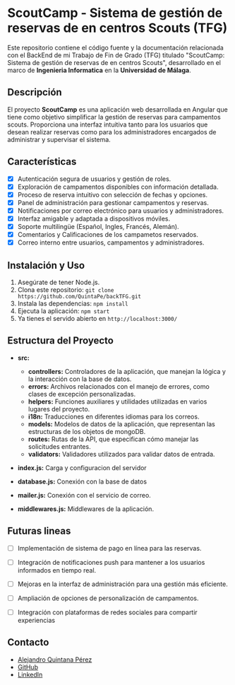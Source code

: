 # ScoutCamp - Sistema de gestión de reservas de en centros Scouts (TFG)

Este repositorio contiene el código fuente y la documentación relacionada con el BackEnd de mi Trabajo de Fin de Grado (TFG) titulado "ScoutCamp: Sistema de gestión de reservas de en centros Scouts", desarrollado en el marco de **Ingenieria Informatica** en la **Universidad de Málaga**.

## Descripción

El proyecto **ScoutCamp** es una aplicación web desarrollada en Angular que tiene como objetivo simplificar la gestión de reservas para campamentos scouts. Proporciona una interfaz intuitiva tanto para los usuarios que desean realizar reservas como para los administradores encargados de administrar y supervisar el sistema.

## Características

- [x] Autenticación segura de usuarios y gestión de roles.
- [x] Exploración de campamentos disponibles con información detallada.
- [x] Proceso de reserva intuitivo con selección de fechas y opciones.
- [x] Panel de administración para gestionar campamentos y reservas.
- [x] Notificaciones por correo electrónico para usuarios y administradores.
- [x] Interfaz amigable y adaptada a dispositivos móviles.
- [x] Soporte multilingüe (Español, Ingles, Francés, Alemán).
- [x] Comentarios y Calificaciones de los campametos reservados.
- [x] Correo interno entre usuarios, campamentos y administradores.

## Instalación y Uso

1. Asegúrate de tener Node.js.
2. Clona este repositorio: `git clone https://github.com/QuintaPe/backTFG.git`
3. Instala las dependencias: `npm install`
4. Ejecuta la aplicación: `npm start`
5. Ya tienes el servido abierto en `http://localhost:3000/`


## Estructura del Proyecto

- **src:**
  - **controllers:** Controladores de la aplicación, que manejan la lógica y la interacción con la base de datos.
  - **errors:** Archivos relacionados con el manejo de errores, como clases de excepción personalizadas.
  - **helpers:** Funciones auxiliares y utilidades utilizadas en varios lugares del proyecto.
  - **i18n:** Traducciones en diferentes idiomas para los correos.
  - **models:** Modelos de datos de la aplicación, que representan las estructuras de los objetos de mongoDB.
  - **routes:** Rutas de la API, que especifican cómo manejar las solicitudes entrantes.
  - **validators:** Validadores utilizados para validar datos de entrada.

- **index.js:** Carga y configuracion del servidor
- **database.js:** Conexión con la base de datos
- **mailer.js:** Conexión con el servicio de correo.
- **middlewares.js:** Middlewares de la aplicación.


## Futuras lineas
- [ ] Implementación de sistema de pago en línea para las reservas.
- [ ] Integración de notificaciones push para mantener a los usuarios informados en tiempo real.
- [ ] Mejoras en la interfaz de administración para una gestión más eficiente.
- [ ] Ampliación de opciones de personalización de campamentos.
- [ ] Integración con plataformas de redes sociales para compartir experiencias


## Contacto
- [Alejandro Quintana Pérez](mailto:alexquintape@gmail.com)
- [GitHub](https://github.com/QuintaPe/)
- [LinkedIn](https://www.linkedin.com/in/alejandroqp/)

